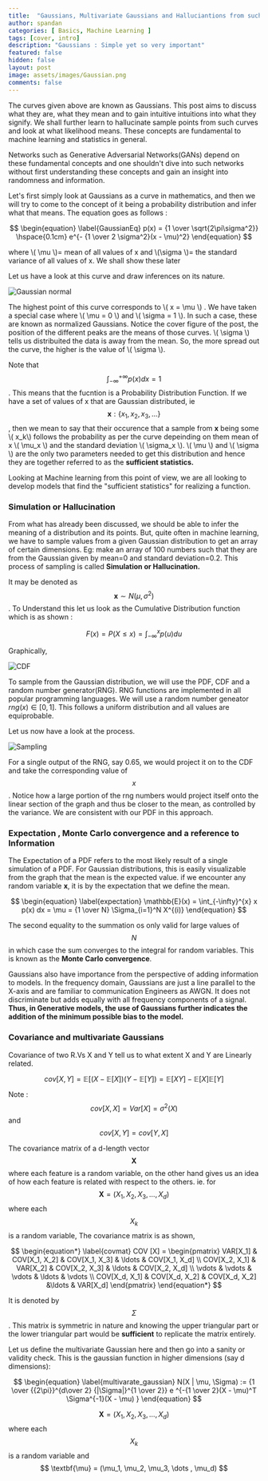 ```yaml
---
title:  "Gaussians, Multivariate Gaussians and Halluciantions from such distributions"
author: spandan
categories: [ Basics, Machine Learning ]
tags: [cover, intro]
description: "Gaussians : Simple yet so very important"
featured: false
hidden: false
layout: post
image: assets/images/Gaussian.png
comments: false
---
```

The curves given above are known as Gaussians. This post aims to discuss what they are, what they mean and to gain intuitive intuitions into what they signify. We shall further learn to hallucinate sample points from such curves and look at what likelihood means. These concepts are fundamental to machine learning and statistics in general.

Networks such as Generative Adversarial Networks(GANs) depend on these fundamental concepts and one shouldn't dive into such networks without first understanding these concepts and gain an insight into randomness and information.

Let's first simply look at Gaussians as a curve in mathematics, and then we will try to come to the concept of it being a probability distribution and infer what that means. The equation goes as follows :

$$ \begin{equation}
      \label{GaussianEq}
            p(x) = {1 \over \sqrt{2\pi\sigma^2}} \hspace{0.1cm} e^{- {1 \over 2 \sigma^2}(x - \mu)^2}
    \end{equation} $$
 
 
where \\( \mu \\)= mean of all values of x and \\(\sigma \\)= the standard variance of all values of x. We shall show these later

Let us have a look at this curve and draw inferences on its nature. 

![Gaussian normal](https://i.imgur.com/T3mzcsF.png)

The highest point of this curve corresponds to \\( x = \mu \\) . We have taken a special case where \\( \mu = 0 \\) and \\( \sigma = 1 \\). In such a case, these are known as normalized Gaussians. Notice the cover figure of the post, the position of the different peaks are the means of those curves. \\( \sigma \\) tells us distribuited the data is away from the mean. So, the more spread out the curve, the higher is the value of \\( \sigma \\). 

Note that $$ \int_{-\infty}^{+\infty} p(x) dx = 1 $$. This means that the fucntion is a Probability Distribution Function. If we have a set of values of x that are Gaussian distributed, ie $$ \textbf{x} : \{x_1, x_2, x_3, \dots\}$$ , then we mean to say that their occurence that a sample from **x** being some \\( x_k\\) follows the probability as per the curve depeinding on them mean of x \\( \mu_x \\) and the standard deviation \\( \sigma_x \\). \\( \mu \\) and \\( \sigma \\) are the only two parameters needed to get this distribution and hence they are together referred to as the **sufficient statistics.** 

Looking at Machine learning from this point of view, we are all looking to develop models that find the "sufficient statistics" for realizing a function. 

### Simulation or Hallucination

From what has already been discussed, we should be able to infer the meaning of a distribution and its points. But, quite often in machine learning, we have to sample values from a given Gaussian distribution to get an array of certain dimensions. Eg: make an array of 100 numbers such that they are from the Gaussian given by mean=0 and standard deviation=0.2. This process of sampling is called **Simulation or Hallucination.** 

It may be denoted as $$ \textbf{x} \sim N(\mu, \sigma^2) $$. 
To Understand this let us look as the Cumulative Distribution function which is as shown :

$$ \begin{equation}
      \label{CDF}
            F(x) = P(X \leq x) = \int_{-\infty}^{x} p(u) du
    \end{equation} $$
 
 Graphically, 
 
 ![CDF](https://i.imgur.com/MVQJfhz.png)

To sample from the Gaussian distribution, we will use the PDF, CDF and a random number generator(RNG). RNG functions are implemented in all popular programming languages. We will use a random number geneator $rng(x) \in [0,1]$. This follows a uniform distribution and all values are equiprobable.

Let us now have a look at the process.

![Sampling](https://i.imgur.com/7TrphpU.png)

For a single output of the RNG, say 0.65, we would project it on to the CDF and take the corresponding value of $$x$$. Notice how a large portion of the rng numbers would project itself onto the linear section of the graph and thus be closer to the mean, as controlled by the variance. We are consistent with our PDF in this approach.

### Expectation , Monte Carlo convergence and a reference to Information

The Expectation of a PDF refers to the most likely result of a single simulation of a PDF.  For Gaussian distributions, this is easily visualizable from the graph that the mean is the expected value. if we encounter any random variable **x**,  it is by the expectation that we define the mean.

$$ \begin{equation}
      \label{expectation}
            \mathbb{E}(x) = \int_{-\infty}^{x} x p(x) dx = \mu = {1 \over N} \Sigma_{i=1}^N X^{(i)}
    \end{equation} $$
  
  The second equality to the summation os only valid for large values of $$N$$ in which case the sum converges to the integral for random variables. This is known as the **Monte Carlo convergence**. 
  
Gaussians also have importance from the perspective of adding information to models. In the frequency domain, Gaussians are just a line parallel to the X-axis and are familiar to communication Engineers as AWGN. It does not discriminate but adds equally with all frequency components of a signal. **Thus, in Generative models, the use of Gaussians further indicates the addition of the minimum possible bias to the model.**

### Covariance and multivariate Gaussians 

Covariance of two R.Vs X and Y tell us to what extent X and Y are Linearly related.

$$
\begin{equation}
    \label{covariance}
        cov[X,Y] = \mathbb{E}[(X- \mathbb{E}[X])(Y- \mathbb{E}[Y]) = \mathbb{E}[XY]-\mathbb{E}[X]\mathbb{E}[Y]
\end{equation}
$$

Note : $$ cov[X,X] = Var[X] = \sigma^2(X) $$ and $$ cov[X,Y] = cov[Y,X] $$

The covariance matrix of a d-length vector $$\textbf{X}$$ where each feature is a random variable, on the other hand gives us an idea of how each feature is related with respect to the others. 
ie. for $$ \textbf{X} = (X_1, X_2, X_3, \dots , X_d) $$ where each $$X_k$$ is a random variable, The covariance matrix is as shown,


$$
\begin{equation*}
\label{covmat}
COV [X] = 
\begin{pmatrix}
    VAR[X_1] & COV[X_1, X_2] & COV[X_1, X_3] & \ldots & COV[X_1, X_d] \\
    COV[X_2, X_1] & VAR[X_2] & COV[X_2, X_3] & \ldots & COV[X_2, X_d] \\
    \vdots & \vdots & \vdots & \ldots & \vdots \\
    COV[X_d, X_1] & COV[X_d, X_2] & COV[X_d, X_2] &\ldots & VAR[X_d]
\end{pmatrix}
\end{equation*}
$$

It is denoted by $$\Sigma$$. This matrix is symmetric in nature and knowing the upper triangular part or the lower triangular part would be **sufficient** to replicate the matrix entirely.  

Let us define the multivariate Gaussian here and then go into a sanity or validity check. This is the gaussian function in higher dimensions (say d dimensions):

$$ \begin{equation}
      \label{multivarate_gaussian}
            N(X | \mu, \Sigma) := {1 \over {{2\pi}}^{d\over 2} {|\Sigma|}^{1 \over 2}} e ^{-{1 \over 2}(X - \mu)^T \Sigma^{-1}(X - \mu) }
\end{equation} $$

$$ \textbf{X} = (X_1, X_2, X_3, \dots , X_d) $$ where each $$X_k$$ is a random variable and $$ \textbf{\mu} = (\mu_1, \mu_2, \mu_3, \dots , \mu_d) $$
